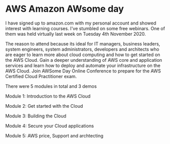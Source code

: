 # AWS Amazon AWsome day

I have signed up to amazon.com with my personal account and showed interest with learning courses. I've stumbled on some free webinars. One of them was held virtually last week on Tuesday 4th November 2020.

The reason to attend because its ideal for IT managers, business leaders, system engineers, system administrators, developers and architects who are eager to learn more about cloud computing and how to get started on the AWS Cloud. Gain a deeper understanding of AWS core and application services and learn how to deploy and automate your infrastructure on the AWS Cloud. Join AWSome Day Online Conference to prepare for the AWS Certified Cloud Practitioner exam.

There were 5 modules in total and 3 demos

Module 1: Introduction to the AWS Cloud

Module 2: Get started with the Cloud

Module 3: Building the Cloud

Module 4: Secure your Cloud applications

Module 5: AWS price, Support and archtecting 









